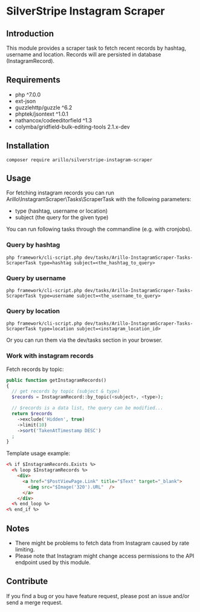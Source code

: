 # SilverStripe Instagram Scraper

## Introduction

This module provides a scraper task to fetch recent records by hashtag, username
and location. Records will are persisted in database (InstagramRecord).

## Requirements

* php ^7.0.0
* ext-json
* guzzlehttp/guzzle ^6.2
* phptek/jsontext ^1.0.1
* nathancox/codeeditorfield ^1.3
* colymba/gridfield-bulk-editing-tools 2.1.x-dev

## Installation

```
composer require arillo/silverstripe-instagram-scraper
```

## Usage

For fetching instagram records you can run
Arillo\InstagramScraper\Tasks\ScraperTask with the following parameters:

* type (hashtag, username or location)
* subject (the query for the given type)

You can run following tasks through the commandline (e.g. with cronjobs).

### Query by hashtag

```
php framework/cli-script.php dev/tasks/Arillo-InstagramScraper-Tasks-ScraperTask type=hashtag subject=<the_hashtag_to_query>
```

### Query by username

```
php framework/cli-script.php dev/tasks/Arillo-InstagramScraper-Tasks-ScraperTask type=username subject=<the_username_to_query>
```

### Query by location

```
php framework/cli-script.php dev/tasks/Arillo-InstagramScraper-Tasks-ScraperTask type=location subject=<instagram_location_id>
```

Or you can run them via the dev/tasks section in your browser.

### Work with instagram records

Fetch records by topic:

```php
public function getInstagramRecords()
{
  // get records by topic (subject & type)
  $records = InstagramRecord::by_topic(<subject>, <type>);

  // $records is a data list, the query can be modified...
  return $records
    ->exclude('Hidden', true)
    ->limit(10)
    ->sort('TakenAtTimestamp DESC')
  ;
}
```

Template usage example:

```html
<% if $InstagramRecords.Exists %>
  <% loop $InstagramRecords %>
    <div>
      <a href="$PostViewPage.Link" title="$Text" target="_blank">
        <img src="$Image('320').URL"  />
      </a>
    </div>
  <% end_loop %>
<% end_if %>
```

## Notes

* There might be problems to fetch data from Instagram caused by rate limiting.
* Please note that Instagram might change access permissions to the API endpoint
  used by this module.

## Contribute

If you find a bug or you have feature request, please post an issue and/or send
a merge request.
